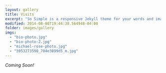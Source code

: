 ```yaml
---
layout: gallery
title: Visits
excerpt: "So Simple is a responsive Jekyll theme for your words and images."
modified: 2014-08-08T19:44:38.564948-04:00
folder: images/gallery
imgs: 
  - "bio-photo.jpg"
  - "bio-photo-2.jpg"
  - "michael-rose-photo.jpg"
  - "3953273590_704e3899d5_m.jpg"
---
```


*Coming Soon!*